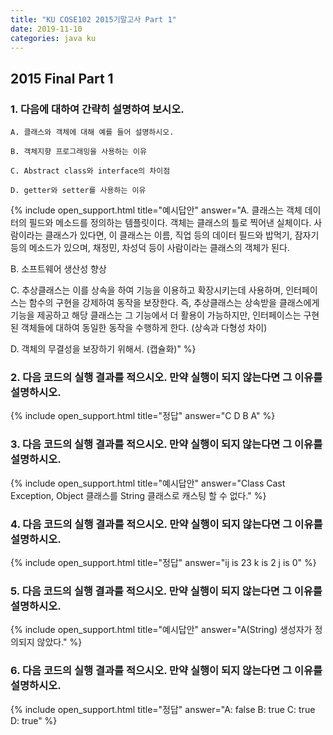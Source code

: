 ```yaml
---
title: "KU COSE102 2015기말고사 Part 1"
date: 2019-11-10
categories: java ku
---
```


## 2015 Final Part 1

### 1. 다음에 대하여 간략히 설명하여 보시오.

``A. 클래스와 객체에 대해 예를 들어 설명하시오.``

``B. 객체지향 프로그래밍을 사용하는 이유``

``C. Abstract class와 interface의 차이점``

``D. getter와 setter를 사용하는 이유``

{% include open_support.html title="예시답안" answer="A. 클래스는 객체 데이터의 필드와 메소드를 정의하는 템플릿이다. 객체는 클래스의 틀로 찍어낸 실체이다.
사람이라는 클래스가 있다면, 이 클래스는 이름, 직업 등의 데이터 필드와 밥먹기, 잠자기 등의 메소드가 있으며, 채정민, 차성덕 등이 사람이라는 클래스의 객체가 된다.

B. 소프트웨어 생산성 향상

C. 추상클래스는 이를 상속을 하여 기능을 이용하고 확장시키는데 사용하며, 인터페이스는 함수의 구현을 강제하여 동작을 보장한다.
즉, 추상클래스는 상속받을 클래스에게 기능을 제공하고 해당 클래스는 그 기능에서 더 활용이 가능하지만, 인터페이스는 구현된 객체들에 대하여 동일한 동작을 수행하게 한다.
(상속과 다형성 차이)

D. 객체의 무결성을 보장하기 위해서. (캡슐화)" %}

### 2. 다음 코드의 실행 결과를 적으시오. 만약 실행이 되지 않는다면 그 이유를 설명하시오.

<script src="https://gist.github.com/DetegiCE/52428f79d03edfd3e9a701d948d7f2bb.js"></script>

{% include open_support.html title="정답" answer="C
D
B
A" %}

### 3. 다음 코드의 실행 결과를 적으시오. 만약 실행이 되지 않는다면 그 이유를 설명하시오.

<script src="https://gist.github.com/DetegiCE/f7614332913b7ceab6dffb35aae89ec6.js"></script>

{% include open_support.html title="예시답안" answer="Class Cast Exception, Object 클래스를 String 클래스로 캐스팅 할 수 없다." %}

### 4. 다음 코드의 실행 결과를 적으시오. 만약 실행이 되지 않는다면 그 이유를 설명하시오.

<script src="https://gist.github.com/DetegiCE/fc71382b831197a9af4cfeac97a86708.js"></script>

{% include open_support.html title="정답" answer="ij is 23
k is 2
j is 0" %}

### 5. 다음 코드의 실행 결과를 적으시오. 만약 실행이 되지 않는다면 그 이유를 설명하시오.

<script src="https://gist.github.com/DetegiCE/d86064e662533dabbb498c8baa77e3eb.js"></script>

{% include open_support.html title="예시답안" answer="A(String) 생성자가 정의되지 않았다." %}

### 6. 다음 코드의 실행 결과를 적으시오. 만약 실행이 되지 않는다면 그 이유를 설명하시오.

<script src="https://gist.github.com/DetegiCE/787809ece9efd4a66247c7ca59b3928c.js"></script>

{% include open_support.html title="정답" answer="A: false
B: true
C: true
D: true" %}
